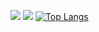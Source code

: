 ![](https://github-profile-summary-cards.vercel.app/api/cards/profile-details?username=Priyanshu360-cpu&theme=solarized)
![](https://komarev.com/ghpvc/?username=Priyanshu360-cpu)
[![Top Langs](https://github-readme-stats.vercel.app/api/top-langs/?username=Priyanshu360-cpu&layout=compact)](https://github.com/anuraghazra/github-readme-stats)
